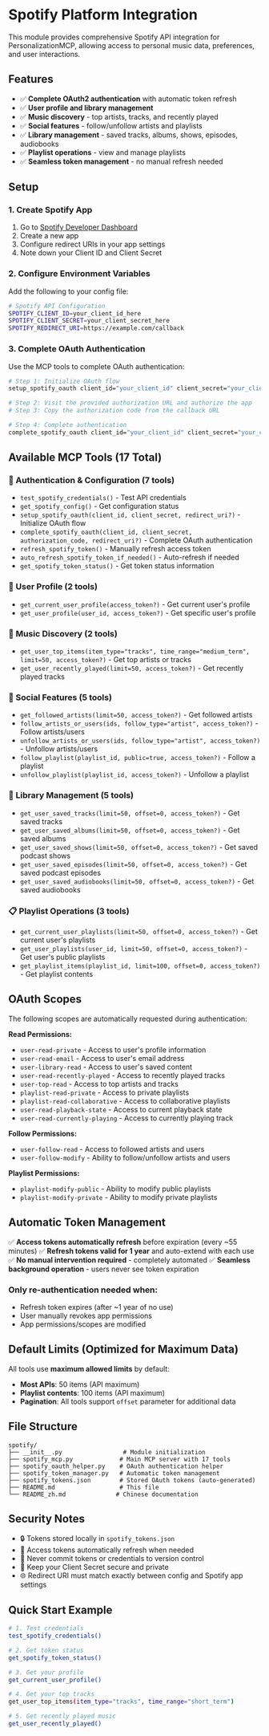 # Spotify Platform Integration

This module provides comprehensive Spotify API integration for PersonalizationMCP, allowing access to personal music data, preferences, and user interactions.

## Features

- ✅ **Complete OAuth2 authentication** with automatic token refresh
- ✅ **User profile and library management** 
- ✅ **Music discovery** - top artists, tracks, and recently played
- ✅ **Social features** - follow/unfollow artists and playlists
- ✅ **Library management** - saved tracks, albums, shows, episodes, audiobooks
- ✅ **Playlist operations** - view and manage playlists
- ✅ **Seamless token management** - no manual refresh needed

## Setup

### 1. Create Spotify App

1. Go to [Spotify Developer Dashboard](https://developer.spotify.com/dashboard)
2. Create a new app
3. Configure redirect URIs in your app settings
4. Note down your Client ID and Client Secret

### 2. Configure Environment Variables

Add the following to your config file:

```bash
# Spotify API Configuration
SPOTIFY_CLIENT_ID=your_client_id_here
SPOTIFY_CLIENT_SECRET=your_client_secret_here
SPOTIFY_REDIRECT_URI=https://example.com/callback
```

### 3. Complete OAuth Authentication

Use the MCP tools to complete OAuth authentication:

```bash
# Step 1: Initialize OAuth flow
setup_spotify_oauth client_id="your_client_id" client_secret="your_client_secret"

# Step 2: Visit the provided authorization URL and authorize the app
# Step 3: Copy the authorization code from the callback URL

# Step 4: Complete authentication
complete_spotify_oauth client_id="your_client_id" client_secret="your_client_secret" authorization_code="your_auth_code"
```

## Available MCP Tools (17 Total)

### 🔐 Authentication & Configuration (7 tools)
- `test_spotify_credentials()` - Test API credentials
- `get_spotify_config()` - Get configuration status
- `setup_spotify_oauth(client_id, client_secret, redirect_uri?)` - Initialize OAuth flow
- `complete_spotify_oauth(client_id, client_secret, authorization_code, redirect_uri?)` - Complete OAuth authentication
- `refresh_spotify_token()` - Manually refresh access token
- `auto_refresh_spotify_token_if_needed()` - Auto-refresh if needed
- `get_spotify_token_status()` - Get token status information

### 👤 User Profile (2 tools)
- `get_current_user_profile(access_token?)` - Get current user's profile
- `get_user_profile(user_id, access_token?)` - Get specific user's profile

### 🎵 Music Discovery (2 tools)
- `get_user_top_items(item_type="tracks", time_range="medium_term", limit=50, access_token?)` - Get top artists or tracks
- `get_user_recently_played(limit=50, access_token?)` - Get recently played tracks

### 👥 Social Features (5 tools)
- `get_followed_artists(limit=50, access_token?)` - Get followed artists
- `follow_artists_or_users(ids, follow_type="artist", access_token?)` - Follow artists/users
- `unfollow_artists_or_users(ids, follow_type="artist", access_token?)` - Unfollow artists/users
- `follow_playlist(playlist_id, public=true, access_token?)` - Follow a playlist
- `unfollow_playlist(playlist_id, access_token?)` - Unfollow a playlist

### 💾 Library Management (5 tools)
- `get_user_saved_tracks(limit=50, offset=0, access_token?)` - Get saved tracks
- `get_user_saved_albums(limit=50, offset=0, access_token?)` - Get saved albums
- `get_user_saved_shows(limit=50, offset=0, access_token?)` - Get saved podcast shows
- `get_user_saved_episodes(limit=50, offset=0, access_token?)` - Get saved podcast episodes
- `get_user_saved_audiobooks(limit=50, offset=0, access_token?)` - Get saved audiobooks

### 📋 Playlist Operations (3 tools)
- `get_current_user_playlists(limit=50, offset=0, access_token?)` - Get current user's playlists
- `get_user_playlists(user_id, limit=50, offset=0, access_token?)` - Get user's public playlists
- `get_playlist_items(playlist_id, limit=100, offset=0, access_token?)` - Get playlist contents

## OAuth Scopes

The following scopes are automatically requested during authentication:

**Read Permissions:**
- `user-read-private` - Access to user's profile information
- `user-read-email` - Access to user's email address
- `user-library-read` - Access to user's saved content
- `user-read-recently-played` - Access to recently played tracks
- `user-top-read` - Access to top artists and tracks
- `playlist-read-private` - Access to private playlists
- `playlist-read-collaborative` - Access to collaborative playlists
- `user-read-playback-state` - Access to current playback state
- `user-read-currently-playing` - Access to currently playing track

**Follow Permissions:**
- `user-follow-read` - Access to followed artists and users
- `user-follow-modify` - Ability to follow/unfollow artists and users

**Playlist Permissions:**
- `playlist-modify-public` - Ability to modify public playlists
- `playlist-modify-private` - Ability to modify private playlists

## Automatic Token Management

✅ **Access tokens automatically refresh** before expiration (every ~55 minutes)
✅ **Refresh tokens valid for 1 year** and auto-extend with each use
✅ **No manual intervention required** - completely automated
✅ **Seamless background operation** - users never see token expiration

### Only re-authentication needed when:
- Refresh token expires (after ~1 year of no use)
- User manually revokes app permissions
- App permissions/scopes are modified

## Default Limits (Optimized for Maximum Data)

All tools use **maximum allowed limits** by default:
- **Most APIs**: 50 items (API maximum)
- **Playlist contents**: 100 items (API maximum)
- **Pagination**: All tools support `offset` parameter for additional data

## File Structure

```
spotify/
├── __init__.py                 # Module initialization
├── spotify_mcp.py             # Main MCP server with 17 tools
├── spotify_oauth_helper.py    # OAuth authentication helper
├── spotify_token_manager.py   # Automatic token management
├── spotify_tokens.json        # Stored OAuth tokens (auto-generated)
├── README.md                  # This file
└── README_zh.md              # Chinese documentation
```

## Security Notes

- 🔒 Tokens stored locally in `spotify_tokens.json`
- 🔄 Access tokens automatically refresh when needed
- 🚫 Never commit tokens or credentials to version control
- 🔐 Keep your Client Secret secure and private
- 🌐 Redirect URI must match exactly between config and Spotify app settings

## Quick Start Example

```bash
# 1. Test credentials
test_spotify_credentials()

# 2. Get token status
get_spotify_token_status()

# 3. Get your profile
get_current_user_profile()

# 4. Get your top tracks
get_user_top_items(item_type="tracks", time_range="short_term")

# 5. Get recently played music
get_user_recently_played()
```